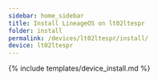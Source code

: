 ```yaml
---
sidebar: home_sidebar
title: Install LineageOS on lt02ltespr
folder: install
permalink: /devices/lt02ltespr/install/
device: lt02ltespr
---
```

{% include templates/device_install.md %}
